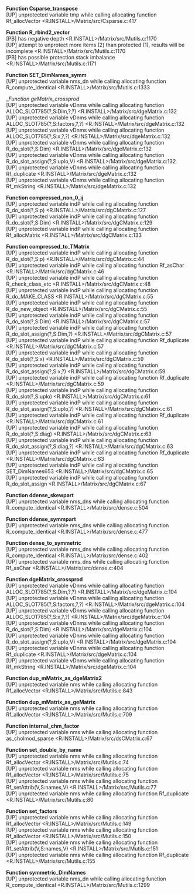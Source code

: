   
__Function Csparse_transpose__  
  [UP] unprotected variable tmp while calling allocating function Rf_allocVector <R.INSTALL>/Matrix/src/Csparse.c:417  
  
__Function R_rbind2_vector__  
  [PB] has negative depth <R.INSTALL>/Matrix/src/Mutils.c:1170  
  [UP] attempt to unprotect more items (2) than protected (1), results will be incomplete <R.INSTALL>/Matrix/src/Mutils.c:1170  
  [PB] has possible protection stack imbalance <R.INSTALL>/Matrix/src/Mutils.c:1171  
  
__Function SET_DimNames_symm__  
  [UP] unprotected variable nms_dn while calling allocating function R_compute_identical <R.INSTALL>/Matrix/src/Mutils.c:1333  
  
__Function _geMatrix_crossprod__  
  [UP] unprotected variable vDnms while calling allocating function ALLOC_SLOT785(?,S:Dim,?,?) <R.INSTALL>/Matrix/src/dgeMatrix.c:132  
  [UP] unprotected variable vDnms while calling allocating function ALLOC_SLOT785(?,S:factors,?,?) <R.INSTALL>/Matrix/src/dgeMatrix.c:132  
  [UP] unprotected variable vDnms while calling allocating function ALLOC_SLOT785(?,S:x,?,?) <R.INSTALL>/Matrix/src/dgeMatrix.c:132  
  [UP] unprotected variable vDnms while calling allocating function R_do_slot(?,S:Dim) <R.INSTALL>/Matrix/src/dgeMatrix.c:132  
  [UP] unprotected variable vDnms while calling allocating function R_do_slot_assign(?,S:uplo,V) <R.INSTALL>/Matrix/src/dgeMatrix.c:132  
  [UP] unprotected variable vDnms while calling allocating function Rf_duplicate <R.INSTALL>/Matrix/src/dgeMatrix.c:132  
  [UP] unprotected variable vDnms while calling allocating function Rf_mkString <R.INSTALL>/Matrix/src/dgeMatrix.c:132  
  
__Function compressed_non_0_ij__  
  [UP] unprotected variable indP while calling allocating function R_do_slot(?,S:p) <R.INSTALL>/Matrix/src/dgCMatrix.c:127  
  [UP] unprotected variable indP while calling allocating function R_do_slot(?,S:Dim) <R.INSTALL>/Matrix/src/dgCMatrix.c:129  
  [UP] unprotected variable indP while calling allocating function Rf_allocMatrix <R.INSTALL>/Matrix/src/dgCMatrix.c:133  
  
__Function compressed_to_TMatrix__  
  [UP] unprotected variable indP while calling allocating function R_do_slot(?,S:p) <R.INSTALL>/Matrix/src/dgCMatrix.c:44  
  [UP] unprotected variable indP while calling allocating function Rf_asChar <R.INSTALL>/Matrix/src/dgCMatrix.c:46  
  [UP] unprotected variable indP while calling allocating function R_check_class_etc <R.INSTALL>/Matrix/src/dgCMatrix.c:48  
  [UP] unprotected variable indP while calling allocating function R_do_MAKE_CLASS <R.INSTALL>/Matrix/src/dgCMatrix.c:55  
  [UP] unprotected variable indP while calling allocating function R_do_new_object <R.INSTALL>/Matrix/src/dgCMatrix.c:55  
  [UP] unprotected variable indP while calling allocating function R_do_slot(?,S:Dim) <R.INSTALL>/Matrix/src/dgCMatrix.c:57  
  [UP] unprotected variable indP while calling allocating function R_do_slot_assign(?,S:Dim,?) <R.INSTALL>/Matrix/src/dgCMatrix.c:57  
  [UP] unprotected variable indP while calling allocating function Rf_duplicate <R.INSTALL>/Matrix/src/dgCMatrix.c:57  
  [UP] unprotected variable indP while calling allocating function R_do_slot(?,S:x) <R.INSTALL>/Matrix/src/dgCMatrix.c:59  
  [UP] unprotected variable indP while calling allocating function R_do_slot_assign(?,S:x,?) <R.INSTALL>/Matrix/src/dgCMatrix.c:59  
  [UP] unprotected variable indP while calling allocating function Rf_duplicate <R.INSTALL>/Matrix/src/dgCMatrix.c:59  
  [UP] unprotected variable indP while calling allocating function R_do_slot(?,S:uplo) <R.INSTALL>/Matrix/src/dgCMatrix.c:61  
  [UP] unprotected variable indP while calling allocating function R_do_slot_assign(?,S:uplo,?) <R.INSTALL>/Matrix/src/dgCMatrix.c:61  
  [UP] unprotected variable indP while calling allocating function Rf_duplicate <R.INSTALL>/Matrix/src/dgCMatrix.c:61  
  [UP] unprotected variable indP while calling allocating function R_do_slot(?,S:diag) <R.INSTALL>/Matrix/src/dgCMatrix.c:63  
  [UP] unprotected variable indP while calling allocating function R_do_slot_assign(?,S:diag,?) <R.INSTALL>/Matrix/src/dgCMatrix.c:63  
  [UP] unprotected variable indP while calling allocating function Rf_duplicate <R.INSTALL>/Matrix/src/dgCMatrix.c:63  
  [UP] unprotected variable indP while calling allocating function SET_DimNames653 <R.INSTALL>/Matrix/src/dgCMatrix.c:65  
  [UP] unprotected variable indP while calling allocating function R_do_slot_assign <R.INSTALL>/Matrix/src/dgCMatrix.c:67  
  
__Function ddense_skewpart__  
  [UP] unprotected variable nms_dns while calling allocating function R_compute_identical <R.INSTALL>/Matrix/src/dense.c:504  
  
__Function ddense_symmpart__  
  [UP] unprotected variable nms_dns while calling allocating function R_compute_identical <R.INSTALL>/Matrix/src/dense.c:477  
  
__Function dense_to_symmetric__  
  [UP] unprotected variable nms_dns while calling allocating function R_compute_identical <R.INSTALL>/Matrix/src/dense.c:402  
  [UP] unprotected variable nms_dns while calling allocating function Rf_asChar <R.INSTALL>/Matrix/src/dense.c:404  
  
__Function dgeMatrix_crossprod__  
  [UP] unprotected variable vDnms while calling allocating function ALLOC_SLOT785(?,S:Dim,?,?) <R.INSTALL>/Matrix/src/dgeMatrix.c:104  
  [UP] unprotected variable vDnms while calling allocating function ALLOC_SLOT785(?,S:factors,?,?) <R.INSTALL>/Matrix/src/dgeMatrix.c:104  
  [UP] unprotected variable vDnms while calling allocating function ALLOC_SLOT785(?,S:x,?,?) <R.INSTALL>/Matrix/src/dgeMatrix.c:104  
  [UP] unprotected variable vDnms while calling allocating function R_do_slot(?,S:Dim) <R.INSTALL>/Matrix/src/dgeMatrix.c:104  
  [UP] unprotected variable vDnms while calling allocating function R_do_slot_assign(?,S:uplo,V) <R.INSTALL>/Matrix/src/dgeMatrix.c:104  
  [UP] unprotected variable vDnms while calling allocating function Rf_duplicate <R.INSTALL>/Matrix/src/dgeMatrix.c:104  
  [UP] unprotected variable vDnms while calling allocating function Rf_mkString <R.INSTALL>/Matrix/src/dgeMatrix.c:104  
  
__Function dup_mMatrix_as_dgeMatrix2__  
  [UP] unprotected variable nms while calling allocating function Rf_allocVector <R.INSTALL>/Matrix/src/Mutils.c:843  
  
__Function dup_mMatrix_as_geMatrix__  
  [UP] unprotected variable nms while calling allocating function Rf_allocVector <R.INSTALL>/Matrix/src/Mutils.c:709  
  
__Function internal_chm_factor__  
  [UP] unprotected variable nms while calling allocating function as_cholmod_sparse <R.INSTALL>/Matrix/src/dsCMatrix.c:67  
  
__Function set_double_by_name__  
  [UP] unprotected variable nms while calling allocating function Rf_allocVector <R.INSTALL>/Matrix/src/Mutils.c:74  
  [UP] unprotected variable nms while calling allocating function Rf_allocVector <R.INSTALL>/Matrix/src/Mutils.c:75  
  [UP] unprotected variable nms while calling allocating function Rf_setAttrib(V,S:names,V) <R.INSTALL>/Matrix/src/Mutils.c:77  
  [UP] unprotected variable nms while calling allocating function Rf_duplicate <R.INSTALL>/Matrix/src/Mutils.c:80  
  
__Function set_factors__  
  [UP] unprotected variable nms while calling allocating function Rf_allocVector <R.INSTALL>/Matrix/src/Mutils.c:149  
  [UP] unprotected variable nms while calling allocating function Rf_allocVector <R.INSTALL>/Matrix/src/Mutils.c:150  
  [UP] unprotected variable nms while calling allocating function Rf_setAttrib(V,S:names,V) <R.INSTALL>/Matrix/src/Mutils.c:151  
  [UP] unprotected variable nms while calling allocating function Rf_duplicate <R.INSTALL>/Matrix/src/Mutils.c:155  
  
__Function symmetric_DimNames__  
  [UP] unprotected variable nms_dn while calling allocating function R_compute_identical <R.INSTALL>/Matrix/src/Mutils.c:1299  

